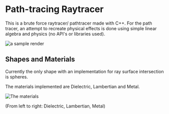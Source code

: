 # Path-tracing Raytracer

This is a brute force raytracer/ pathtracer made with C++. For the path tracer, an attempt to recreate physical effects is done using simple linear algebra and physics 
(no API's or libraries used).

![a sample render](https://github.com/jackcuikq/simple_raytracer/blob/master/renders/main.jpg)

## Shapes and Materials

Currently the only shape with an implementation for ray surface intersection is spheres.

The materials implemented are Dielectric, Lambertian and Metal. 

![The materials](https://github.com/jackcuikq/simple_raytracer/blob/master/renders/sample_render.jpg)

(From left to right: Dielectric, Lambertian, Metal)
